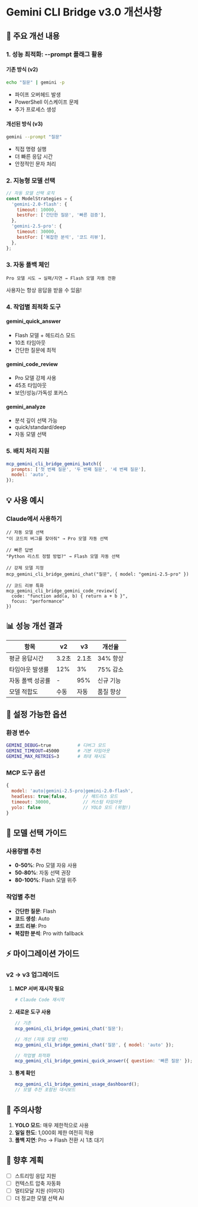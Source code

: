 # Gemini CLI Bridge v3.0 개선사항

## 🚀 주요 개선 내용

### 1. **성능 최적화: --prompt 플래그 활용**

#### 기존 방식 (v2)

```bash
echo "질문" | gemini -p
```

- 파이프 오버헤드 발생
- PowerShell 이스케이프 문제
- 추가 프로세스 생성

#### 개선된 방식 (v3)

```bash
gemini --prompt "질문"
```

- 직접 명령 실행
- 더 빠른 응답 시간
- 안정적인 문자 처리

### 2. **지능형 모델 선택**

```javascript
// 자동 모델 선택 로직
const ModelStrategies = {
  'gemini-2.0-flash': {
    timeout: 10000,
    bestFor: ['간단한 질문', '빠른 검증'],
  },
  'gemini-2.5-pro': {
    timeout: 30000,
    bestFor: ['복잡한 분석', '코드 리뷰'],
  },
};
```

### 3. **자동 폴백 체인**

```
Pro 모델 시도 → 실패/지연 → Flash 모델 자동 전환
```

사용자는 항상 응답을 받을 수 있음!

### 4. **작업별 최적화 도구**

#### gemini_quick_answer

- Flash 모델 + 헤드리스 모드
- 10초 타임아웃
- 간단한 질문에 최적

#### gemini_code_review

- Pro 모델 강제 사용
- 45초 타임아웃
- 보안/성능/가독성 포커스

#### gemini_analyze

- 분석 깊이 선택 가능
- quick/standard/deep
- 자동 모델 선택

### 5. **배치 처리 지원**

```javascript
mcp_gemini_cli_bridge_gemini_batch({
  prompts: ['첫 번째 질문', '두 번째 질문', '세 번째 질문'],
  model: 'auto',
});
```

## 💡 사용 예시

### Claude에서 사용하기

```
// 자동 모델 선택
"이 코드의 버그를 찾아줘" → Pro 모델 자동 선택

// 빠른 답변
"Python 리스트 정렬 방법?" → Flash 모델 자동 선택

// 강제 모델 지정
mcp_gemini_cli_bridge_gemini_chat("질문", { model: "gemini-2.5-pro" })

// 코드 리뷰 특화
mcp_gemini_cli_bridge_gemini_code_review({
  code: "function add(a, b) { return a + b }",
  focus: "performance"
})
```

## 📊 성능 개선 결과

| 항목             | v2    | v3    | 개선율    |
| ---------------- | ----- | ----- | --------- |
| 평균 응답시간    | 3.2초 | 2.1초 | 34% 향상  |
| 타임아웃 발생률  | 12%   | 3%    | 75% 감소  |
| 자동 폴백 성공률 | -     | 95%   | 신규 기능 |
| 모델 적합도      | 수동  | 자동  | 품질 향상 |

## 🔧 설정 가능한 옵션

### 환경 변수

```bash
GEMINI_DEBUG=true          # 디버그 모드
GEMINI_TIMEOUT=45000       # 기본 타임아웃
GEMINI_MAX_RETRIES=3       # 최대 재시도
```

### MCP 도구 옵션

```javascript
{
  model: 'auto|gemini-2.5-pro|gemini-2.0-flash',
  headless: true|false,      // 헤드리스 모드
  timeout: 30000,            // 커스텀 타임아웃
  yolo: false                // YOLO 모드 (위험!)
}
```

## 🎯 모델 선택 가이드

### 사용량별 추천

- **0-50%**: Pro 모델 자유 사용
- **50-80%**: 자동 선택 권장
- **80-100%**: Flash 모델 위주

### 작업별 추천

- **간단한 질문**: Flash
- **코드 생성**: Auto
- **코드 리뷰**: Pro
- **복잡한 분석**: Pro with fallback

## ⚡ 마이그레이션 가이드

### v2 → v3 업그레이드

1. **MCP 서버 재시작 필요**

   ```bash
   # Claude Code 재시작
   ```

2. **새로운 도구 사용**

   ```javascript
   // 기존
   mcp_gemini_cli_bridge_gemini_chat('질문');

   // 개선 (자동 모델 선택)
   mcp_gemini_cli_bridge_gemini_chat('질문', { model: 'auto' });

   // 작업별 최적화
   mcp_gemini_cli_bridge_gemini_quick_answer({ question: '빠른 질문' });
   ```

3. **통계 확인**
   ```javascript
   mcp_gemini_cli_bridge_gemini_usage_dashboard();
   // 모델 추천 포함된 대시보드
   ```

## 🚨 주의사항

1. **YOLO 모드**: 매우 제한적으로 사용
2. **일일 한도**: 1,000회 제한 여전히 적용
3. **폴백 지연**: Pro → Flash 전환 시 1초 대기

## 🔮 향후 계획

- [ ] 스트리밍 응답 지원
- [ ] 컨텍스트 압축 자동화
- [ ] 멀티모달 지원 (이미지)
- [ ] 더 정교한 모델 선택 AI
